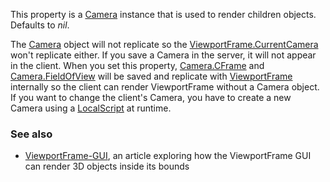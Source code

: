 This property is a [Camera](https://developer.roblox.com/en-us/api-reference/class/Camera) instance that is used to render children objects. Defaults to _nil_.

The [Camera](https://developer.roblox.com/en-us/api-reference/class/Camera) object will not replicate so the [ViewportFrame.CurrentCamera](https://developer.roblox.com/en-us/api-reference/property/ViewportFrame/CurrentCamera) won't replicate either. If you save a Camera in the server, it will not appear in the client. When you set this property, [Camera.CFrame](https://developer.roblox.com/en-us/api-reference/property/Camera/CFrame) and [Camera.FieldOfView](https://developer.roblox.com/en-us/api-reference/property/Camera/FieldOfView) will be saved and replicate with [ViewportFrame](https://developer.roblox.com/en-us/api-reference/class/ViewportFrame) internally so the client can render ViewportFrame without a Camera object. If you want to change the client's Camera, you have to create a new Camera using a [LocalScript](https://developer.roblox.com/en-us/api-reference/class/LocalScript) at runtime.

### See also

*   [ViewportFrame-GUI](https://developer.roblox.com/en-us/articles/viewportframe-gui), an article exploring how the ViewportFrame GUI can render 3D objects inside its bounds